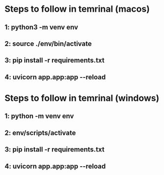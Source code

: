 #
# Steps to follow in temrinal (macos)

## 1: python3 -m venv env
## 2: source ./env/bin/activate
## 3: pip install -r requirements.txt
## 4: uvicorn app.app:app --reload

#
# Steps to follow in temrinal (windows)

## 1: python -m venv env
## 2: env/scripts/activate
## 3: pip install -r requirements.txt
## 4: uvicorn app.app:app --reload
